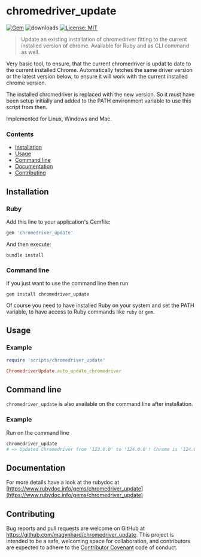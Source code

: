 # chromedriver_update
[![Gem](https://img.shields.io/gem/v/chromedriver_update?color=default&style=plastic&logo=ruby&logoColor=red)](https://rubygems.org/gems/chromedriver_update)
![downloads](https://img.shields.io/gem/dt/chromedriver_update?color=blue&style=plastic)
[![License: MIT](https://img.shields.io/badge/License-MIT-gold.svg?style=plastic&logo=mit)](LICENSE)

> Update an existing installation of chromedriver fitting to the current installed version of chrome. Available for Ruby and as CLI command as well.

Very basic tool, to ensure, that the current chromedriver is updat to date to the current installed Chrome. Automatically fetches the same driver version or the latest version below, to ensure it will work with the current installed chrome version.

The installed chromedriver is replaced with the new version. So it must have been setup initially and added to the PATH environment variable to use this script from then.

Implemented for Linux, Windows and Mac.

### Contents
* [Installation](#installation)
* [Usage](#usage)
* [Command line](#command-line-usage)
* [Documentation](#documentation)
* [Contributing](#contributing)


<a name="installation"></a>
## Installation
### Ruby
Add this line to your application's Gemfile:

```ruby
gem 'chromedriver_update'
```

And then execute:

    bundle install

### Command line
If you just want to use the command line then run

    gem install chromedriver_update

Of course you need to have installed Ruby on your system and set the PATH variable, to have access to Ruby commands like `ruby` or `gem`.



<a name="usage"></a>
## Usage

### Example

```ruby
require 'scripts/chromedriver_update'

ChromedriverUpdate.auto_update_chromedriver
```


<a name="command-line-usage"></a>
## Command line

`chromedriver_update` is also available on the command line after installation.

### Example

Run on the command line

```ruby
chromedriver_update
# => Updated Chromedriver from '123.0.0' to '124.0.0'! Chrome is '124.0.1'.
```

<a name="documentation"></a>
## Documentation

For more details have a look at the rubydoc at [https://www.rubydoc.info/gems/chromedriver_update](https://www.rubydoc.info/gems/chromedriver_update)



<a name="documentation"></a>
## Contributing
Bug reports and pull requests are welcome on GitHub at https://github.com/magynhard/chromedriver_update. This project is intended to be a safe, welcoming space for collaboration, and contributors are expected to adhere to the [Contributor Covenant](http://contributor-covenant.org) code of conduct.

